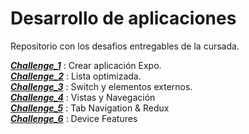 # Desarrollo de aplicaciones

Repositorio con los desafios entregables de la cursada.

__***[Challenge_1]***__ : Crear aplicación Expo. <br>
__***[Challenge_2]***__ : Lista optimizada. <br>
__***[Challenge_3]***__ : Switch y elementos externos. <br>
__***[Challenge_4]***__ : Vistas y Navegación <br>
__***[Challenge_5]***__ : Tab Navigation & Redux  <br>
__***[Challenge_6]***__ : Device Features  <br>


[Challenge_1]: <https://github.com/KingMacking/KM-MobileAppsDev/tree/Challenge_1>
[Challenge_2]: <https://github.com/KingMacking/KM-MobileAppsDev/tree/Challenge_2>
[Challenge_3]: <https://github.com/KingMacking/KM-MobileAppsDev/tree/Challenge_3>
[Challenge_4]: <https://github.com/KingMacking/KM-MobileAppsDev/tree/Challenge_4>
[Challenge_5]: <https://github.com/KingMacking/KM-MobileAppsDev/tree/Challenge_5>
[Challenge_6]: <https://github.com/KingMacking/KM-MobileAppsDev/tree/Challenge_6>